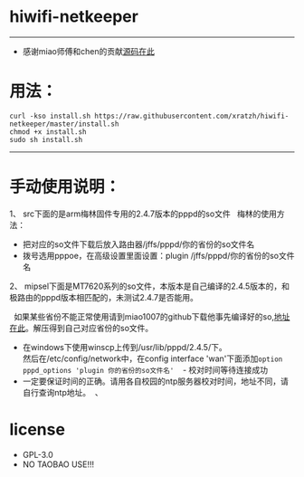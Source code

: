 # hiwifi-netkeeper  

---

 - 感谢miao师傅和chen的贡献[源码在此](https://github.com/miao1007/Openwrt-NetKeeper)
 
# 用法：  

 ```
 curl -kso install.sh https://raw.githubusercontent.com/xratzh/hiwifi-netkeeper/master/install.sh
 chmod +x install.sh
 sudo sh install.sh
 ```  
 ---
 
# 手动使用说明： 

1、 src下面的是arm梅林固件专用的2.4.7版本的pppd的so文件
   梅林的使用方法：  

 - 把对应的so文件下载后放入路由器/jffs/pppd/你的省份的so文件名  
 - 拨号选用pppoe，在高级设置里面设置：plugin /jffs/pppd/你的省份的so文件名   

2、 mipsel下面是MT7620系列的so文件，本版本是自己编译的2.4.5版本的，和极路由的pppd版本相匹配的，未测试2.4.7是否能用。  

   如果某些省份不能正常使用请到miao1007的github下载他事先编译好的so,[地址在此](https://github.com/miao1007/Openwrt-NetKeeper/releases)。解压得到自己对应省份的so文件。  
   
 - 在windows下使用winscp上传到/usr/lib/pppd/2.4.5/下。  
 然后在/etc/config/network中，在config interface 'wan'下面添加`option pppd_options 'plugin 你的省份的so文件名'`  
 - 校对时间等待连接成功  
 - 一定要保证时间的正确。请用各自校园的ntp服务器校对时间，地址不同，请自行查询ntp地址。  、
  
# license  

 - GPL-3.0
 - NO TAOBAO USE!!!

